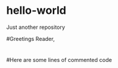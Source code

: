 # hello-world
Just another repository

#Greetings Reader,
#
#Here are some lines of commented code
#
#
#
